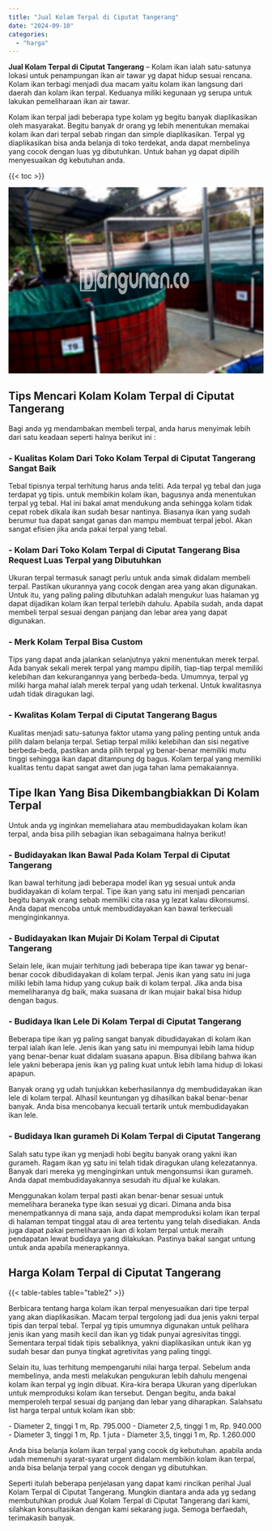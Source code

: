 ```yaml
---
title: "Jual Kolam Terpal di Ciputat Tangerang"
date: "2024-09-10"
categories: 
  - "harga"
---
```


**Jual Kolam Terpal di Ciputat Tangerang** – Kolam ikan ialah satu-satunya lokasi untuk penampungan ikan air tawar yg dapat hidup sesuai rencana. Kolam ikan terbagi menjadi dua macam yaitu kolam ikan langsung dari daerah dan kolam ikan terpal. Keduanya miliki kegunaan yg serupa untuk lakukan pemeliharaan ikan air tawar.

Kolam ikan terpal jadi beberapa type kolam yg begitu banyak diaplikasikan oleh masyarakat. Begitu banyak dr orang yg lebih menentukan memakai kolam ikan dari terpal sebab ringan dan simple diaplikasikan. Terpal yg diaplikasikan bisa anda belanja di toko terdekat, anda dapat membelinya yang cocok dengan luas yg dibutuhkan. Untuk bahan yg dapat dipilih menyesuaikan dg kebutuhan anda.

{{< toc >}}

![Jual Kolam Terpal di Ciputat Tangerang](/images/jual-kolam-terpal-44.png)

## Tips Mencari Kolam Kolam Terpal di Ciputat Tangerang

Bagi anda yg mendambakan membeli terpal, anda harus menyimak lebih dari satu keadaan seperti halnya berikut ini :

### \- Kualitas Kolam Dari Toko Kolam Terpal di Ciputat Tangerang Sangat Baik

Tebal tipisnya terpal terhitung harus anda teliti. Ada terpal yg tebal dan juga terdapat yg tipis. untuk membikin kolam ikan, bagusnya anda menentukan terpal yg tebal. Hal ini bakal amat mendukung anda sehingga kolam tidak cepat robek dikala ikan sudah besar nantinya. Biasanya ikan yang sudah berumur tua dapat sangat ganas dan mampu membuat terpal jebol. Akan sangat efisien jika anda pakai terpal yang tebal.

### \- Kolam Dari Toko Kolam Terpal di Ciputat Tangerang Bisa Request Luas Terpal yang Dibutuhkan

Ukuran terpal termasuk sanagt perlu untuk anda simak didalam membeli terpal. Pastikan ukurannya yang cocok dengan area yang akan digunakan. Untuk itu, yang paling paling dibutuhkan adalah mengukur luas halaman yg dapat dijadikan kolam ikan terpal terlebih dahulu. Apabila sudah, anda dapat membeli terpal sesuai dengan panjang dan lebar area yang dapat digunakan.

### \- Merk Kolam Terpal Bisa Custom

Tips yang dapat anda jalankan selanjutnya yakni menentukan merek terpal. Ada banyak sekali merek terpal yang mampu dipilih, tiap-tiap terpal memiliki kelebihan dan kekurangannya yang berbeda-beda. Umumnya, terpal yg miliki harga mahal ialah merek terpal yang udah terkenal. Untuk kwalitasnya udah tidak diragukan lagi.

### \- Kwalitas Kolam Terpal di Ciputat Tangerang Bagus

Kualitas menjadi satu-satunya faktor utama yang paling penting untuk anda pilih dalam belanja terpal. Setiap terpal miliki kelebihan dan sisi negative berbeda-beda, pastikan anda pilih terpal yg benar-benar memiliki mutu tinggi sehingga ikan dapat ditampung dg bagus. Kolam terpal yang memiliki kualitas tentu dapat sangat awet dan juga tahan lama pemakaiannya.

## Tipe Ikan Yang Bisa Dikembangbiakkan Di Kolam Terpal

Untuk anda yg inginkan memeliahara atau membudidayakan kolam ikan terpal, anda bisa pilih sebagian ikan sebagaimana halnya berikut!

### \- Budidayakan Ikan Bawal Pada Kolam Terpal di Ciputat Tangerang

Ikan bawal terhitung jadi beberapa model ikan yg sesuai untuk anda budidayakan di kolam terpal. Tipe ikan yang satu ini menjadi pencarian begitu banyak orang sebab memiliki cita rasa yg lezat kalau dikonsumsi. Anda dapat mencoba untuk membudidayakan kan bawal terkecuali menginginkannya.

### \- Budidayakan Ikan Mujair Di Kolam Terpal di Ciputat Tangerang

Selain lele, ikan mujair terhitung jadi beberapa tipe ikan tawar yg benar-benar cocok dibudidayakan di kolam terpal. Jenis ikan yang satu ini juga miliki lebih lama hidup yang cukup baik di kolam terpal. Jika anda bisa memeliharanya dg baik, maka suasana dr ikan mujair bakal bisa hidup dengan bagus.

### \- Budidaya Ikan Lele Di Kolam Terpal di Ciputat Tangerang

Beberapa tipe ikan yg paling sangat banyak dibudidayakan di kolam ikan terpal ialah ikan lele. Jenis ikan yang satu ini mempunyai lebih lama hidup yang benar-benar kuat didalam suasana apapun. Bisa dibilang bahwa ikan lele yakni beberapa jenis ikan yg paling kuat untuk lebih lama hidup di lokasi apapun.

Banyak orang yg udah tunjukkan keberhasilannya dg membudidayakan ikan lele di kolam terpal. Alhasil keuntungan yg dihasilkan bakal benar-benar banyak. Anda bisa mencobanya kecuali tertarik untuk membudidayakan ikan lele.

### \- Budidaya Ikan gurameh Di Kolam Terpal di Ciputat Tangerang

Salah satu type ikan yg menjadi hobi begitu banyak orang yakni ikan gurameh. Ragam ikan yg satu ini telah tidak diragukan ulang kelezatannya. Banyak dari mereka yg menginginkan untuk mengonsumsi ikan gurameh. Anda dapat membudidayakannya sesudah itu dijual ke kulakan.

Menggunakan kolam terpal pasti akan benar-benar sesuai untuk memelihara beraneka type ikan sesuai yg dicari. Dimana anda bisa menempatkannya di mana saja, anda dapat memproduksi kolam ikan terpal di halaman tempat tinggal atau di area tertentu yang telah disediakan. Anda juga dapat pakai pemeliharaan ikan di kolam terpal untuk meraih pendapatan lewat budidaya yang dilakukan. Pastinya bakal sangat untung untuk anda apabila menerapkannya.

## Harga Kolam Terpal di Ciputat Tangerang

{{< table-tables table="table2" >}}

Berbicara tentang harga kolam ikan terpal menyesuaikan dari tipe terpal yang akan diaplikasikan. Macam terpal tergolong jadi dua jenis yakni terpal tipis dan terpal tebal. Terpal yg tipis umumnya digunakan untuk pelihara jenis ikan yang masih kecil dan ikan yg tidak punyai agresivitas tinggi. Sementara terpal tidak tipis sebaliknya, yakni diaplikasikan untuk ikan yg sudah besar dan punya tingkat agretivitas yang paling tinggi.

Selain itu, luas terhitung mempengaruhi nilai harga terpal. Sebelum anda membelinya, anda mesti melakukan pengukuran lebih dahulu mengenai kolam ikan terpal yg ingin dibuat. Kira-kira berapa Ukuran yang diperlukan untuk memproduksi kolam ikan tersebut. Dengan begitu, anda bakal memperoleh terpal sesuai dg panjang dan lebar yang diharapkan. Salahsatu list harga terpal untuk kolam ikan sbb:

\- Diameter 2, tinggi 1 m, Rp. 795.000 - Diameter 2,5, tinggi 1 m, Rp. 940.000 - Diameter 3, tinggi 1 m, Rp. 1 juta - Diameter 3,5, tinggi 1 m, Rp. 1.260.000

Anda bisa belanja kolam ikan terpal yang cocok dg kebutuhan. apabila anda udah memenuhi syarat-syarat urgent didalam membikin kolam ikan terpal, anda bisa belanja terpal yang cocok dengan yg dibutuhkan.

Seperti itulah beberapa penjelasan yang dapat kami rincikan perihal Jual Kolam Terpal di Ciputat Tangerang. Mungkin diantara anda ada yg sedang membutuhkan produk Jual Kolam Terpal di Ciputat Tangerang dari kami, silahkan konsultasikan dengan kami sekarang juga. Semoga berfaedah, terimakasih banyak.
